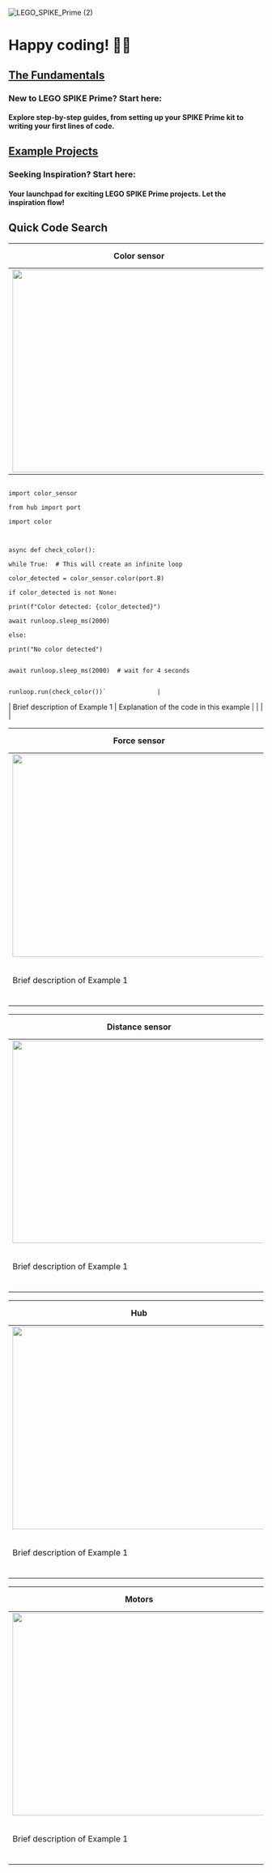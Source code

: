 ![LEGO_SPIKE_Prime (2)](https://github.com/tconey01/legospikeprime-repo/assets/119706185/57541aa3-a0eb-41f1-a89f-007c188684f1)

# Happy coding! 🚀🔧

## [The Fundamentals](TheFundamentals)
### New to LEGO SPIKE Prime? Start here:
#### Explore step-by-step guides, from setting up your SPIKE Prime kit to writing your first lines of code.

## [Example Projects](ExampleProjects)
### Seeking Inspiration? Start here:
#### Your launchpad for exciting LEGO SPIKE Prime projects. Let the inspiration flow!

## **Quick Code Search**



| Color sensor                           | Code Snippet                            |
|----------------------------------------|-----------------------------------------|
| <img src="https://github.com/tconey01/legospikeprime-repo/assets/119706185/b604e2e9-c6cb-4ad3-827a-2c2206158ac3" width="500" height="400"> |   `import runloop
                                                                                                                                                  import color_sensor
                                                                                                                                                  from hub import port
                                                                                                                                                  import color
                                                                                                                                                  
                                                                                                                                                  
                                                                                                                                                  async def check_color():
                                                                                                                                                      while True:  # This will create an infinite loop
                                                                                                                                                          color_detected = color_sensor.color(port.B)
                                                                                                                                                          if color_detected is not None:
                                                                                                                                                              print(f"Color detected: {color_detected}")
                                                                                                                                                              await runloop.sleep_ms(2000)
                                                                                                                                                          else:
                                                                                                                                                              print("No color detected")
                                                                                                                                                  
                                                                                                                                                          await runloop.sleep_ms(2000)  # wait for 4 seconds
                                                                                                                                                  
                                                                                                                                                  runloop.run(check_color())`              |
| Brief description of Example 1         | Explanation of the code in this example |
|                                        |                                         |
                        

    


| Force sensor                          | Code Snippet                           |
|---------------------------------|----------------------------------------|
| <img src="https://github.com/tconey01/legospikeprime-repo/assets/119706185/95f8b808-f811-4a81-9804-e810ecf09ea1" width="500" height="400"> |      `from hub import color_sensor` |
| Brief description of Example 1              | Explanation of the code in this example |
|                                             |                                         |

| Distance sensor                           | Code Snippet                           |
|---------------------------------|----------------------------------------|
| <img src="https://github.com/tconey01/legospikeprime-repo/assets/119706185/9d6b0a5b-4426-4bf6-abd2-97cd5b9b8e7f" width="500" height="400"> |       `from hub import color_sensor`              |
| Brief description of Example 1              | Explanation of the code in this example |
|                                             |                                         |

| Hub                           | Code Snippet                           |
|---------------------------------|----------------------------------------|
| <img src="https://github.com/tconey01/legospikeprime-repo/assets/119706185/d3353905-bfcd-4098-b764-7fb7994c7549" width="500" height="400"> |       `from hub import color_sensor`              |
| Brief description of Example 1              | Explanation of the code in this example |
|                                             |                                         |

| Motors                           | Code Snippet                           |
|---------------------------------|----------------------------------------|
| <img src="https://github.com/tconey01/legospikeprime-repo/assets/119706185/edbdae6f-0f32-4390-9b37-5ef9d69e2463" width="500" height="400"> |       `from hub import color_sensor`              |
| Brief description of Example 1              | Explanation of the code in this example |
|                                             |                                         |

                                           

